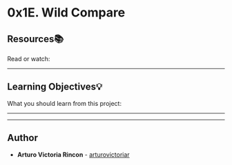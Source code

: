 # 0x1E. Wild Compare

## Resources:books:
Read or watch:

---
## Learning Objectives:bulb:
What you should learn from this project:

---
---

## Author
* **Arturo Victoria Rincon** - [arturovictoriar](https://github.com/arturovictoriar)
